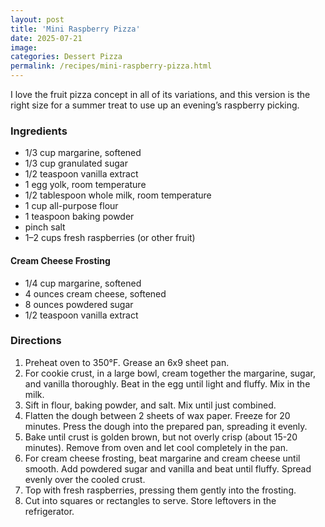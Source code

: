 ```yaml
---
layout: post
title: 'Mini Raspberry Pizza'
date: 2025-07-21
image:
categories: Dessert Pizza
permalink: /recipes/mini-raspberry-pizza.html
---
```


I love the fruit pizza concept in all of its variations, and this version is the right size for a summer treat to use up an evening’s raspberry picking.

### Ingredients

- 1/3 cup margarine, softened
- 1/3 cup granulated sugar
- 1/2 teaspoon vanilla extract
- 1 egg yolk, room temperature
- 1/2 tablespoon whole milk, room temperature
- 1 cup all-purpose flour
- 1 teaspoon baking powder
- pinch salt
- 1–2 cups fresh raspberries (or other fruit)

#### Cream Cheese Frosting

- 1/4 cup margarine, softened
- 4 ounces cream cheese, softened
- 8 ounces powdered sugar
- 1/2 teaspoon vanilla extract

### Directions

1. Preheat oven to 350°F. Grease an 6x9 sheet pan.
1. For cookie crust, in a large bowl, cream together the margarine, sugar, and vanilla thoroughly. Beat in the egg until light and fluffy. Mix in the milk.
1. Sift in flour, baking powder, and salt. Mix until just combined.
1. Flatten the dough between 2 sheets of wax paper. Freeze for 20 minutes. Press the dough into the prepared pan, spreading it evenly.
1. Bake until crust is golden brown, but not overly crisp (about 15-20 minutes). Remove from oven and let cool completely in the pan.
1. For cream cheese frosting, beat margarine and cream cheese until smooth. Add powdered sugar and vanilla and beat until fluffy. Spread evenly over the cooled crust.
1. Top with fresh raspberries, pressing them gently into the frosting.
1. Cut into squares or rectangles to serve. Store leftovers in the refrigerator.
